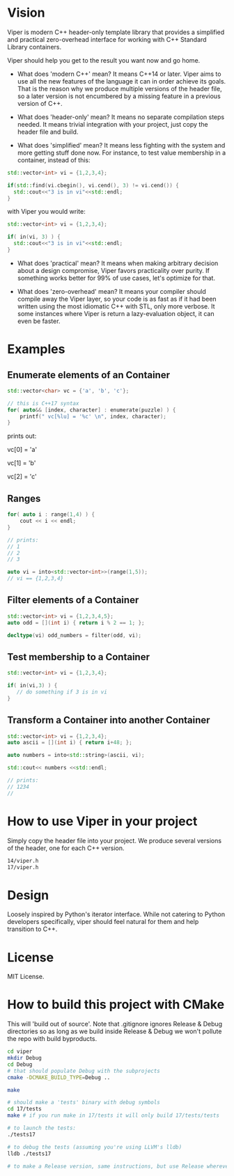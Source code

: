 # Vision
Viper is modern C++ header-only template library that provides a simplified and practical zero-overhead interface for working with 
C++ Standard Library containers.

Viper should help you get to the result you want now and go home.

* What does 'modern C++' mean?
It means C++14 or later.
Viper aims to use all the new features of the language it can in order achieve its goals.
That is the reason why we produce multiple versions of the header file, so a later version is not encumbered 
by a missing feature in a previous version of C++.

* What does 'header-only' mean?
It means no separate compilation steps needed.
It means trivial integration with your project, just copy the header file and build.

* What does 'simplified' mean?
It means less fighting with the system and more getting stuff done now.
For instance, to test value membership in a container, instead of this:
```c++
std::vector<int> vi = {1,2,3,4};

if(std::find(vi.cbegin(), vi.cend(), 3) != vi.cend()) {
  std::cout<<"3 is in vi"<<std::endl;
}
```

with Viper you would write:

```c++
std::vector<int> vi = {1,2,3,4};

if( in(vi, 3) ) {
  std::cout<<"3 is in vi"<<std::endl;
}
```

* What does 'practical' mean?
It means when making arbitrary decision about a design compromise, Viper favors practicality over purity.
If something works better for 99% of use cases, let's optimize for that.

* What does 'zero-overhead' mean?
It means your compiler should compile away the Viper layer, so your code is as fast as if it had been
written using the most idiomatic C++ with STL, only more verbose.
It some instances where Viper is return a lazy-evaluation object, it can even be faster.

# Examples

## Enumerate elements of an Container
```c++
std::vector<char> vc = {'a', 'b', 'c'};

// this is C++17 syntax
for( auto&& [index, character] : enumerate(puzzle) ) {
    printf(" vc[%lu] = '%c' \n", index, character);
}
```
prints out:

vc[0] = 'a'

vc[1] = 'b'

vc[2] = 'c'

## Ranges
```c++
for( auto i : range(1,4) ) {
    cout << i << endl;
}

// prints:
// 1
// 2
// 3
```

```c++
auto vi = into<std::vector<int>>(range(1,5));
// vi == {1,2,3,4}
```

## Filter elements of a Container
```c++
std::vector<int> vi = {1,2,3,4,5};
auto odd = [](int i) { return i % 2 == 1; };

decltype(vi) odd_numbers = filter(odd, vi);
```

## Test membership to a Container
```c++
std::vector<int> vi = {1,2,3,4};

if( in(vi,3) ) {
   // do something if 3 is in vi
}
```

## Transform a Container into another Container
```c++
std::vector<int> vi = {1,2,3,4};
auto ascii = [](int i) { return i+48; };

auto numbers = into<std::string>(ascii, vi);

std::cout<< numbers <<std::endl;

// prints:
// 1234
//
```


# How to use Viper in your project
Simply copy the header file into your project.
We produce several versions of the header, one for each C++ version.
```bash
14/viper.h
17/viper.h
```

# Design
Loosely inspired by Python's iterator interface.
While not catering to Python developers specifically, viper should feel natural for them and help transition to C++.

# License
MIT License. 

# How to build this project with CMake
This will 'build out of source'.
Note that .gitignore ignores Release & Debug directories so as long
as we build inside Release & Debug we won't pollute the repo with build byproducts.

```bash
cd viper
mkdir Debug
cd Debug
# that should populate Debug with the subprojects
cmake -DCMAKE_BUILD_TYPE=Debug ..

make

# should make a 'tests' binary with debug symbols
cd 17/tests
make # if you run make in 17/tests it will only build 17/tests/tests

# to launch the tests:
./tests17

# to debug the tests (assuming you're using LLVM's lldb)
lldb ./tests17

# to make a Release version, same instructions, but use Release wherever Debug is used.
```
